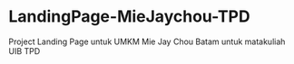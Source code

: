 # LandingPage-MieJaychou-TPD
Project Landing Page untuk UMKM Mie Jay Chou Batam untuk matakuliah UIB TPD
